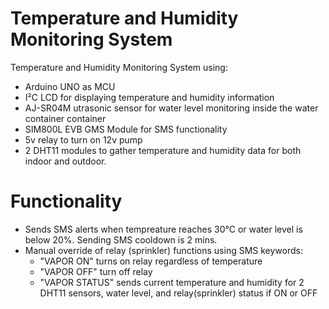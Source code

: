 # Temperature and Humidity Monitoring System
Temperature and Humidity Monitoring System using:
- Arduino UNO as MCU
- I²C LCD for displaying temperature and humidity information
- AJ-SR04M utrasonic sensor for water level monitoring inside the water container container
- SIM800L EVB GMS Module for SMS functionality
- 5v relay to turn on 12v pump
- 2 DHT11 modules to gather temperature and humidity data for both indoor and outdoor.

# Functionality

 - Sends SMS alerts when tempreature reaches 30°C or water level is below 20%. Sending SMS cooldown is 2 mins.
 - Manual override of relay (sprinkler) functions using SMS keywords:
    - "VAPOR ON" turns on relay regardless of temperature
    - "VAPOR OFF" turn off relay
    - "VAPOR STATUS" sends current temperature and humidity for 2 DHT11 sensors, water level, and relay(sprinkler) status if ON or OFF
